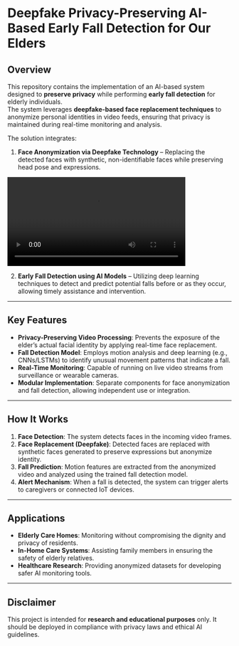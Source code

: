 # Deepfake Privacy-Preserving AI-Based Early Fall Detection for Our Elders

## Overview
This repository contains the implementation of an AI-based system designed to **preserve privacy** while performing **early fall detection** for elderly individuals.  
The system leverages **deepfake-based face replacement techniques** to anonymize personal identities in video feeds, ensuring that privacy is maintained during real-time monitoring and analysis.

The solution integrates:
1. **Face Anonymization via Deepfake Technology** – Replacing the detected faces with synthetic, non-identifiable faces while preserving head pose and expressions.

<video width="400" controls>
  <source src="[https://github.com/yourusername/yourrepo/raw/main/demo.mp4](https://github.com/shahd1995913/Deepfake-Privacy-Preserving-AI-Based-Early-Fall-Detection-for-our-Elders/blob/main/(Facial%20Expression%20Recognition%20and%20pose%20estimation/f.mp4)" type="video/mp4">
  Your browser does not support the video tag.
</video>



2. **Early Fall Detection using AI Models** – Utilizing deep learning techniques to detect and predict potential falls before or as they occur, allowing timely assistance and intervention.

---

## Key Features
- **Privacy-Preserving Video Processing**: Prevents the exposure of the elder’s actual facial identity by applying real-time face replacement.
- **Fall Detection Model**: Employs motion analysis and deep learning (e.g., CNNs/LSTMs) to identify unusual movement patterns that indicate a fall.
- **Real-Time Monitoring**: Capable of running on live video streams from surveillance or wearable cameras.
- **Modular Implementation**: Separate components for face anonymization and fall detection, allowing independent use or integration.

---

## How It Works
1. **Face Detection**: The system detects faces in the incoming video frames.
2. **Face Replacement (Deepfake)**: Detected faces are replaced with synthetic faces generated to preserve expressions but anonymize identity.
3. **Fall Prediction**: Motion features are extracted from the anonymized video and analyzed using the trained fall detection model.
4. **Alert Mechanism**: When a fall is detected, the system can trigger alerts to caregivers or connected IoT devices.

---

## Applications
- **Elderly Care Homes**: Monitoring without compromising the dignity and privacy of residents.
- **In-Home Care Systems**: Assisting family members in ensuring the safety of elderly relatives.
- **Healthcare Research**: Providing anonymized datasets for developing safer AI monitoring tools.

---

## Disclaimer
This project is intended for **research and educational purposes** only. It should be deployed in compliance with privacy laws and ethical AI guidelines.
